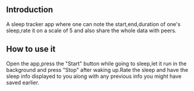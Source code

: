 ## Introduction
A sleep tracker app where one can note the start,end,duration of one's sleep,rate it on a scale of 5 and also share the whole data with peers.

## How to use it
Open the app,press the "Start" button while going to sleep,let it run in the background and press "Stop" after waking up.Rate the sleep and have the sleep info displayed to you along with any previous info you might have saved earlier.
